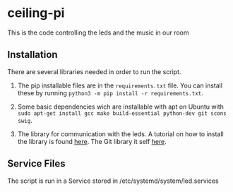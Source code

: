 # ceiling-pi
This is the code controlling the leds and the music in our room

## Installation
There are several libraries needed in order to run the script.
1. The pip installable files are in the ``requirements.txt`` file. You can install these by running ``python3 -m pip install -r requirements.txt``. 

2. Some basic dependencies wich are installable with apt on Ubuntu with ``sudo apt-get install gcc make build-essential python-dev git scons swig``.

3. The library for communication with the leds. A tutorial on how to install the library is found [here](https://tutorials-raspberrypi.de/raspberry-pi-ws2812-ws2811b-rgb-led-streifen-steuern/). The Git library it self [here](https://github.com/jgarff/rpi_ws281x).

## Service Files
The script is run in a Service stored in /etc/systemd/system/led.services

